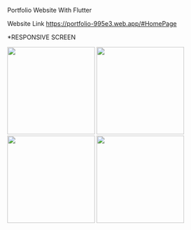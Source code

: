 Portfolio Website With Flutter

Website Link 
https://portfolio-995e3.web.app/#HomePage

*RESPONSIVE SCREEN

<img src="https://user-images.githubusercontent.com/53872301/164890561-88b07344-72cf-4847-83bb-c36ecb69aca3.png" width="200"/>

<img src="https://user-images.githubusercontent.com/53872301/211150881-02d7b8d8-7c07-45c7-958c-5abac2b5ac66.png" width="200"/>
<img src="https://user-images.githubusercontent.com/53872301/211150899-76038d2e-ffe4-45d1-8864-7ba952c621a9.png" width="200"/>
<img src="https://user-images.githubusercontent.com/53872301/211150906-d62fd499-3087-44d7-840b-391923f3f720.png" width="200"/>
